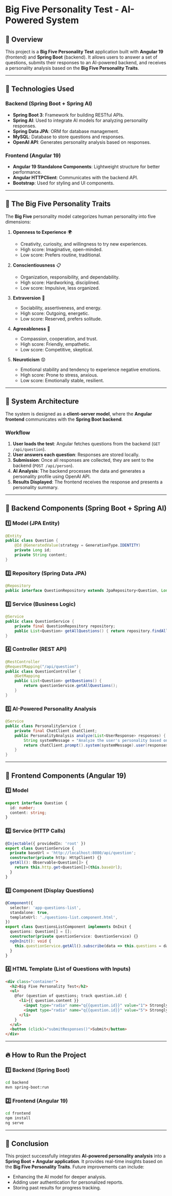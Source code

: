 # Big Five Personality Test - AI-Powered System

## 📌 Overview
This project is a **Big Five Personality Test** application built with **Angular 19** (frontend) and **Spring Boot** (backend). It allows users to answer a set of questions, submits their responses to an AI-powered backend, and receives a personality analysis based on the **Big Five Personality Traits**.

---

## 🚀 Technologies Used

### **Backend (Spring Boot + Spring AI)**
- **Spring Boot 3**: Framework for building RESTful APIs.
- **Spring AI**: Used to integrate AI models for analyzing personality responses.
- **Spring Data JPA**: ORM for database management.
- **MySQL**: Database to store questions and responses.
- **OpenAI API**: Generates personality analysis based on responses.

### **Frontend (Angular 19)**
- **Angular 19 Standalone Components**: Lightweight structure for better performance.
- **Angular HTTPClient**: Communicates with the backend API.
- **Bootstrap**: Used for styling and UI components.

---

## 📖 The Big Five Personality Traits

The **Big Five** personality model categorizes human personality into five dimensions:

1. **Openness to Experience** 🌍
   - Creativity, curiosity, and willingness to try new experiences.
   - High score: Imaginative, open-minded.
   - Low score: Prefers routine, traditional.

2. **Conscientiousness** 📋
   - Organization, responsibility, and dependability.
   - High score: Hardworking, disciplined.
   - Low score: Impulsive, less organized.

3. **Extraversion** 🎉
   - Sociability, assertiveness, and energy.
   - High score: Outgoing, energetic.
   - Low score: Reserved, prefers solitude.

4. **Agreeableness** 🤝
   - Compassion, cooperation, and trust.
   - High score: Friendly, empathetic.
   - Low score: Competitive, skeptical.

5. **Neuroticism** 😟
   - Emotional stability and tendency to experience negative emotions.
   - High score: Prone to stress, anxious.
   - Low score: Emotionally stable, resilient.


---

## 📡 System Architecture

The system is designed as a **client-server model**, where the **Angular frontend** communicates with the **Spring Boot backend**.

### **Workflow**
1. **User loads the test**: Angular fetches questions from the backend (`GET /api/question`).
2. **User answers each question**: Responses are stored locally.
3. **Submission**: Once all responses are collected, they are sent to the backend (`POST /api/person`).
4. **AI Analysis**: The backend processes the data and generates a personality profile using OpenAI API.
5. **Results Displayed**: The frontend receives the response and presents a personality summary.


---

## 📂 Backend Components (Spring Boot + Spring AI)

### **1️⃣ Model (JPA Entity)**
```java
@Entity
public class Question {
    @Id @GeneratedValue(strategy = GenerationType.IDENTITY)
    private Long id;
    private String content;
}
```

### **2️⃣ Repository (Spring Data JPA)**
```java
@Repository
public interface QuestionRepository extends JpaRepository<Question, Long> {}
```

### **3️⃣ Service (Business Logic)**
```java
@Service
public class QuestionService {
    private final QuestionRepository repository;
    public List<Question> getAllQuestions() { return repository.findAll(); }
}
```

### **4️⃣ Controller (REST API)**
```java
@RestController
@RequestMapping("/api/question")
public class QuestionController {
    @GetMapping
    public List<Question> getQuestions() {
        return questionService.getAllQuestions();
    }
}
```

### **5️⃣ AI-Powered Personality Analysis**
```java
@Service
public class PersonalityService {
    private final ChatClient chatClient;
    public PersonalityAnalysis analyze(List<UserResponse> responses) {
        String systemMessage = "Analyze the user's personality based on their responses...";
        return chatClient.prompt().system(systemMessage).user(responses).call().entity(PersonalityAnalysis.class);
    }
}
```

---

## 🎨 Frontend Components (Angular 19)

### **1️⃣ Model**
```typescript
export interface Question {
  id: number;
  content: string;
}
```

### **2️⃣ Service (HTTP Calls)**
```typescript
@Injectable({ providedIn: 'root' })
export class QuestionService {
  private baseUrl = 'http://localhost:8080/api/question';
  constructor(private http: HttpClient) {}
  getAll(): Observable<Question[]> {
    return this.http.get<Question[]>(this.baseUrl);
  }
}
```

### **3️⃣ Component (Display Questions)**
```typescript
@Component({
  selector: 'app-questions-list',
  standalone: true,
  templateUrl: './questions-list.component.html',
})
export class QuestionsListComponent implements OnInit {
  questions: Question[] = [];
  constructor(private questionService: QuestionService) {}
  ngOnInit(): void {
    this.questionService.getAll().subscribe(data => this.questions = data);
  }
}
```

### **4️⃣ HTML Template (List of Questions with Inputs)**
```html
<div class="container">
  <h2>Big Five Personality Test</h2>
  <ul>
    @for (question of questions; track question.id) {
      <li>{{ question.content }}
        <input type="radio" name="q{{question.id}}" value="1"> Strongly Disagree
        <input type="radio" name="q{{question.id}}" value="5"> Strongly Agree
      </li>
    }
  </ul>
  <button (click)="submitResponses()">Submit</button>
</div>
```

---

## 🔥 How to Run the Project

### **1️⃣ Backend (Spring Boot)**
```sh
cd backend
mvn spring-boot:run
```

### **2️⃣ Frontend (Angular 19)**
```sh
cd frontend
npm install
ng serve
```

---

## 📌 Conclusion
This project successfully integrates **AI-powered personality analysis** into a **Spring Boot + Angular application**. It provides real-time insights based on the **Big Five Personality Traits**. Future improvements can include:
- Enhancing the AI model for deeper analysis.
- Adding user authentication for personalized reports.
- Storing past results for progress tracking.


